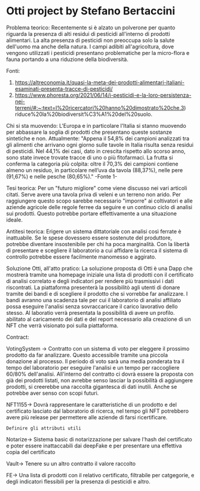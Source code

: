 # Otti project by Stefano Bertaccini

Problema teorico:
Recentemente si è alzato un polverone per quanto riguarda la presenza di alti residui di pesticidi all'interno di prodotti alimentari.
La alta presenza di pesticidi non preoccupa solo la salute dell'uomo ma anche della natura.
I campi adibiti all'agricoltura, dove vengono utilizzati i pesticidi presentano problematiche per la micro-flora e fauna portando a una riduzione della biodiversità.

Fonti:

1. https://altreconomia.it/quasi-la-meta-dei-prodotti-alimentari-italiani-esaminati-presenta-tracce-di-pesticidi/
2. https://www.phoresta.org/2021/06/14/i-pesticidi-e-la-loro-persistenza-nei-terreni/#:~:text=I%20ricercatori%20hanno%20dimostrato%20che,3) riduce%20la%20biodiversit%C3%A1%20del%20suolo.

Chi si sta muovendo:
L'Europa e in particolare l'Italia si stanno muovendo per abbassare la soglia di prodotti che presentano queste sostanze sintetiche e non.
Attualmente:
"Appena il 54,8% dei campioni analizzati tra gli alimenti che arrivano ogni giorno sulle tavole in Italia risulta senza residui di pesticidi. Nel 44,1% dei casi, dato in crescita rispetto allo scorso anno, sono state invece trovate tracce di uno o più fitofarmaci. La frutta si conferma la categoria più colpita: oltre il 70,3% dei campioni contiene almeno un residuo, in particolare nell’uva da tavola (88,37%), nelle pere (91,67%) e nelle pesche (80,65%)." -Fonte 1-

Tesi teorica:
Per un "futuro migliore" come viene discusso nei vari articoli citati. Serve avere una tavola priva di veleni e un terreno non arido. Per raggiungere questo scopo sarebbe necessario "imporre" ai coltivatori e alle aziende agricole delle regole ferree da seguire e un continuo ciclo di analisi sui prodotti. Questo potrebbe portare effettivamente a una situazione ideale.

Antitesi teorica:
Erigere un sistema dittatoriale con analisi così ferrate è inattuabile.
Se le spese dovessero essere sostenute del produttore, potrebbe diventare insostenibile per chi ha poca marginalità.
Con la libertà di presentare e scegliere il laboratorio a cui affidare la ricerca il sistema di controllo potrebbe essere facilmente manomesso e aggirato.

Soluzione Otti, all'atto pratico:
La soluzione proposta di Otti è una Dapp che mostrerà tramite una homepage iniziale una lista di prodotti con il certificato di analisi correlato e degli indicatori per rendere più trasmissivi i dati riscontrati.
La piattaforma presenterà la possibilitò agli utenti di donare tramite dei bandi e di scegliere il prodotto che si vorrebbe far analizzare. I bandi avranno una scadenza tale per cui il laboratorio di analisi affiliato possa eseguire l'analisi senza sovraccaricare il carico lavorativo dello stesso.
Al laboratio verrà presentata la possibilità di avere un profilo. abilitato al caricamento dei dati e del report necessario alla creazione di un NFT che verrà visionato poi sulla piattaforma.

Contract:

VotingSystem ->
    Contratto con un sistema di voto per eleggere il prossimo prodotto da far analizzare.
    Questo accessibile tramite una piccola donazione al processo.
    Il periodo di voto sarà una media ponderata tra il tempo del laboratorio per eseguire l'analisi e un tempo per raccogliere 60/80% dell'analisi.
    All'interno del contratto ci dovrà essere la proposta con già dei prodotti listati, non avrebbe senso lasciar la possibilità di aggiungere prodotti, si creerebbe una raccolta gigantesca di dati inutili. Anche se potrebbe aver senso con scopi futuri.

NFT1155->
    Dovrà rappresentare le caratteristiche di un prodotto e del certificato lasciato dal laboratorio di ricerca, nel tempo gli NFT potrebbero avere più release per permettere alle aziende di farsi ricertificare.

    Definire gli attributi utili

Notarize->
    Sistema basic di notarizzazione per salvare l'hash del certificato e poter essere inattaccabili dai deepFake e per presentare una effettiva copia del certificato

Vault->
    Tenere su un altro contratto il valore raccolto

FE->
    Una lista di prodotti con il relativo certificato, filtrabile per catgegorie, e degli indicatori flessibili per la presenza di pesticidi e altro.


